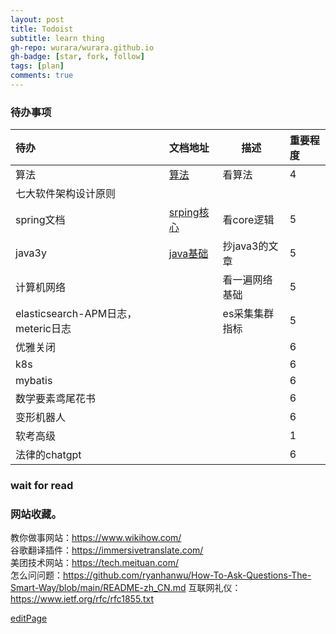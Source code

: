 ```yaml
---
layout: post
title: Todoist
subtitle: learn thing
gh-repo: wurara/wurara.github.io
gh-badge: [star, fork, follow]
tags: [plan]
comments: true
---
```





### 待办事项


| 待办                               | 文档地址                                                     | 描述           | 重要程度 |
| :--------------------------------- | :----------------------------------------------------------- | -------------- | :------- |
| 算法                               | [算法](https://github.com/trekhleb/javascript-algorithms)    | 看算法         | 4        |
| 七大软件架构设计原则               |                                                              |                |          |
| spring文档                         | [srping核心](https://docs.spring.io/spring-framework/docs/current/reference/html/core.html#spring-core) | 看core逻辑     | 5        |
| java3y                             | [java基础](https://github.com/ZhongFuCheng3y/athena)         | 抄java3的文章  | 5        |
| 计算机网络                         |                                                              | 看一遍网络基础 | 5        |
| elasticsearch-APM日志，meteric日志 |                                                              | es采集集群指标 | 5        |
| 优雅关闭                           |                                                              |                | 6        |
| k8s                                |                                                              |                | 6        |
| mybatis                            |                                                              |                | 6        |
| 数学要素鸢尾花书                     |                                                              |                | 6        |
| 变形机器人                          |                                                              |                | 6        |
| 软考高级                          |                                                              |                | 1        |
| 法律的chatgpt                     |                                                              |                | 6        |


### wait for read
[](https://blog.csdn.net/chuanchengdabing/article/details/114283909)

### 网站收藏。
教你做事网站：https://www.wikihow.com/   
谷歌翻译插件：https://immersivetranslate.com/   
美团技术网站：https://tech.meituan.com/  
怎么问问题：https://github.com/ryanhanwu/How-To-Ask-Questions-The-Smart-Way/blob/main/README-zh_CN.md
互联网礼仪：https://www.ietf.org/rfc/rfc1855.txt




[editPage](https://github.com/wurara/wurara.github.io/edit/master/_posts/2022-12-30-todo.md)
